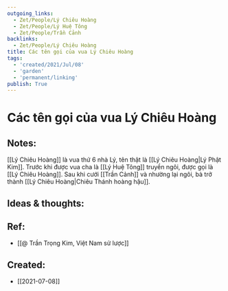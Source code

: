 ```yaml
---
outgoing_links:
  - Zet/People/Lý Chiêu Hoàng
  - Zet/People/Lý Huệ Tông
  - Zet/People/Trần Cảnh
backlinks:
  - Zet/People/Lý Chiêu Hoàng
title: Các tên gọi của vua Lý Chiêu Hoàng
tags:
  - 'created/2021/Jul/08'
  - 'garden'
  - 'permanent/linking'
publish: True
---
```

# Các tên gọi của vua Lý Chiêu Hoàng

## Notes:
[[Lý Chiêu Hoàng]] là vua thứ 6 nhà Lý, tên thật là [[Lý Chiêu Hoàng|Lý Phật Kim]]. Trước khi được vua cha là [[Lý Huệ Tông]] truyền ngôi, được gọi là [[Lý Chiêu Hoàng]]. Sau khi cưới [[Trần Cảnh]] và nhường lại ngôi, bà trở thành [[Lý Chiêu Hoàng|Chiêu Thánh hoàng hậu]].

## Ideas & thoughts:
## Ref:
- [[@ Trần Trọng Kim, Việt Nam sử lược]]

## Created:
- [[2021-07-08]]
